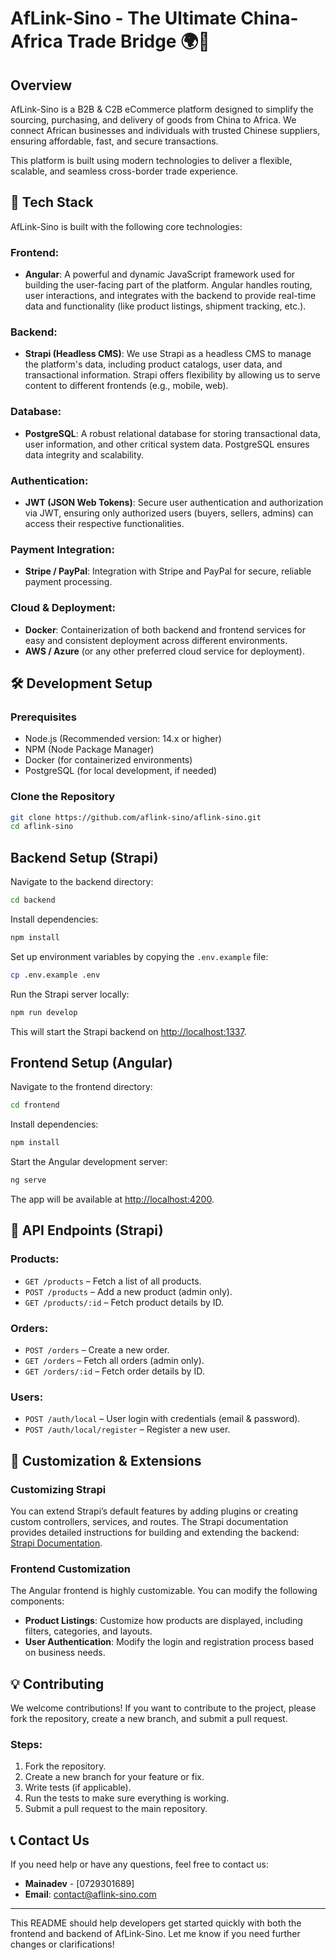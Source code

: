 # AfLink-Sino - The Ultimate China-Africa Trade Bridge 🌍🚢

## Overview
AfLink-Sino is a B2B & C2B eCommerce platform designed to simplify the sourcing, purchasing, and delivery of goods from China to Africa. We connect African businesses and individuals with trusted Chinese suppliers, ensuring affordable, fast, and secure transactions.

This platform is built using modern technologies to deliver a flexible, scalable, and seamless cross-border trade experience.

## 🚀 Tech Stack
AfLink-Sino is built with the following core technologies:

### Frontend:
- **Angular**: A powerful and dynamic JavaScript framework used for building the user-facing part of the platform. Angular handles routing, user interactions, and integrates with the backend to provide real-time data and functionality (like product listings, shipment tracking, etc.).

### Backend:
- **Strapi (Headless CMS)**: We use Strapi as a headless CMS to manage the platform's data, including product catalogs, user data, and transactional information. Strapi offers flexibility by allowing us to serve content to different frontends (e.g., mobile, web).

### Database:
- **PostgreSQL**: A robust relational database for storing transactional data, user information, and other critical system data. PostgreSQL ensures data integrity and scalability.

### Authentication:
- **JWT (JSON Web Tokens)**: Secure user authentication and authorization via JWT, ensuring only authorized users (buyers, sellers, admins) can access their respective functionalities.

### Payment Integration:
- **Stripe / PayPal**: Integration with Stripe and PayPal for secure, reliable payment processing.

### Cloud & Deployment:
- **Docker**: Containerization of both backend and frontend services for easy and consistent deployment across different environments.
- **AWS / Azure** (or any other preferred cloud service for deployment).

## 🛠 Development Setup

### Prerequisites
- Node.js (Recommended version: 14.x or higher)
- NPM (Node Package Manager)
- Docker (for containerized environments)
- PostgreSQL (for local development, if needed)

### Clone the Repository
```bash
git clone https://github.com/aflink-sino/aflink-sino.git
cd aflink-sino
```

## Backend Setup (Strapi)
Navigate to the backend directory:
```bash
cd backend
```
Install dependencies:
```bash
npm install
```
Set up environment variables by copying the `.env.example` file:
```bash
cp .env.example .env
```
Run the Strapi server locally:
```bash
npm run develop
```
This will start the Strapi backend on [http://localhost:1337](http://localhost:1337).

## Frontend Setup (Angular)
Navigate to the frontend directory:
```bash
cd frontend
```
Install dependencies:
```bash
npm install
```
Start the Angular development server:
```bash
ng serve
```
The app will be available at [http://localhost:4200](http://localhost:4200).

## 🧪 API Endpoints (Strapi)

### Products:
- `GET /products` – Fetch a list of all products.
- `POST /products` – Add a new product (admin only).
- `GET /products/:id` – Fetch product details by ID.

### Orders:
- `POST /orders` – Create a new order.
- `GET /orders` – Fetch all orders (admin only).
- `GET /orders/:id` – Fetch order details by ID.

### Users:
- `POST /auth/local` – User login with credentials (email & password).
- `POST /auth/local/register` – Register a new user.

## 🔧 Customization & Extensions

### Customizing Strapi
You can extend Strapi’s default features by adding plugins or creating custom controllers, services, and routes. The Strapi documentation provides detailed instructions for building and extending the backend: [Strapi Documentation](https://strapi.io/documentation).

### Frontend Customization
The Angular frontend is highly customizable. You can modify the following components:
- **Product Listings**: Customize how products are displayed, including filters, categories, and layouts.
- **User Authentication**: Modify the login and registration process based on business needs.

## 💡 Contributing
We welcome contributions! If you want to contribute to the project, please fork the repository, create a new branch, and submit a pull request.

### Steps:
1. Fork the repository.
2. Create a new branch for your feature or fix.
3. Write tests (if applicable).
4. Run the tests to make sure everything is working.
5. Submit a pull request to the main repository.

## 📞 Contact Us
If you need help or have any questions, feel free to contact us:

- **Mainadev** - [0729301689]
- **Email**: contact@aflink-sino.com

---
This README should help developers get started quickly with both the frontend and backend of AfLink-Sino. Let me know if you need further changes or clarifications!
